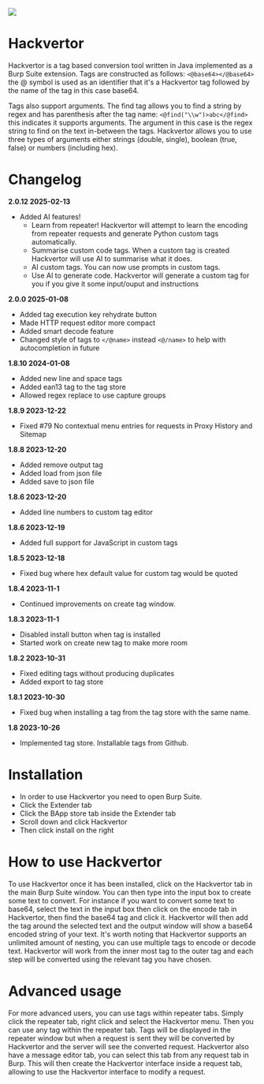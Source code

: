 ![](https://github.com/hackvertor/hackvertor/blob/master/src/main/resources/images/logo-light.png)

# Hackvertor

Hackvertor is a tag based conversion tool written in Java implemented as a Burp Suite extension. Tags are constructed as follows:
`<@base64></@base64>` the @ symbol is used as an identifier that it's a Hackvertor tag followed by the name of the tag in this case base64.

Tags also support arguments. The find tag allows you to find a string by regex and has parenthesis after the tag name:
`<@find("\\w")>abc</@find>` this indicates it supports arguments. The argument in this case is the regex string to find on the text in-between the tags. Hackvertor allows you to use three types of arguments either strings (double, single), boolean (true, false) or numbers (including hex).

# Changelog

**2.0.12 2025-02-13**

- Added AI features!
  - Learn from repeater! Hackvertor will attempt to learn the encoding from repeater requests and generate Python custom tags automatically.
  - Summarise custom code tags. When a custom tag is created Hackvertor will use AI to summarise what it does.
  - AI custom tags. You can now use prompts in custom tags.
  - Use AI to generate code. Hackvertor will generate a custom tag for you if you give it some input/ouput and instructions

**2.0.0 2025-01-08**

- Added tag execution key rehydrate button
- Made HTTP request editor more compact
- Added smart decode feature
- Changed style of tags to `</@name>` instead `<@/name>` to help with autocompletion in future

**1.8.10 2024-01-08**

- Added new line and space tags
- Added ean13 tag to the tag store
- Allowed regex replace to use capture groups

**1.8.9 2023-12-22**

- Fixed #79 No contextual menu entries for requests in Proxy History and Sitemap 

**1.8.8  2023-12-20**

- Added remove output tag
- Added load from json file
- Added save to json file

**1.8.6  2023-12-20**

- Added line numbers to custom tag editor

**1.8.6  2023-12-19**

- Added full support for JavaScript in custom tags

**1.8.5  2023-12-18**

- Fixed bug where hex default value for custom tag would be quoted

**1.8.4  2023-11-1**

- Continued improvements on create tag window.

**1.8.3  2023-11-1**

- Disabled install button when tag is installed
- Started work on create new tag to make more room

**1.8.2  2023-10-31**
- Fixed editing tags without producing duplicates
- Added export to tag store

**1.8.1  2023-10-30**
- Fixed bug when installing a tag from the tag store with the same name.

**1.8  2023-10-26**
- Implemented tag store. Installable tags from Github.

# Installation

- In order to use Hackvertor you need to open Burp Suite.
- Click the Extender tab
- Click the BApp store tab inside the Extender tab
- Scroll down and click Hackvertor
- Then click install on the right

# How to use Hackvertor

To use Hackvertor once it has been installed, click on the Hackvertor tab in the main Burp Suite window. You can then type into the input box to create some text to convert. For instance if you want to convert some text to base64, select the text in the input box then click on the encode tab in Hackvertor, then find the base64 tag and click it. Hackvertor will then add the tag around the selected text and the output window will show a base64 encoded string of your text. It's worth noting that Hackvertor supports an unlimited amount of nesting, you can use multiple tags to encode or decode text. Hackvertor will work from the inner most tag to the outer tag and each step will be converted using the relevant tag you have chosen.

# Advanced usage

For more advanced users, you can use tags within repeater tabs. Simply click the repeater tab, right click and select the Hackvertor menu. Then you can use any tag within the repeater tab. Tags will be displayed in the repeater window but when a request is sent they will be converted by Hackvertor and the server will see the converted request. Hackvertor also have a message editor tab, you can select this tab from any request tab in Burp. This will then create the Hackvertor interface inside a request tab, allowing to use the Hackvertor interface to modify a request. 
